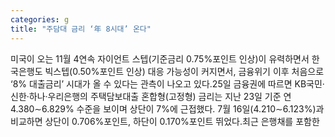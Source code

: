 ```yaml
---
categories: g
title: "주담대 금리 ‘年 8시대’ 온다"
---
```

미국이 오는 11월 4연속 자이언트 스텝(기준금리 0.75%포인트 인상)이 유력하면서 한국은행도 빅스텝(0.50%포인트 인상) 대응 가능성이 커지면서, 금융위기 이후 처음으로 ‘8% 대출금리’ 시대가 올 수 있다는 관측이 나오고 있다.25일 금융권에 따르면 KB국민·신한·하나·우리은행의 주택담보대출 혼합형(고정형) 금리는 지난 23일 기준 연 4.380∼6.829% 수준을 보이며 상단이 7%에 근접했다. 7월 16일(4.210∼6.123%)과 비교하면 상단이 0.706%포인트, 하단이 0.170%포인트 뛰었다.최근 은행채를 포함한
